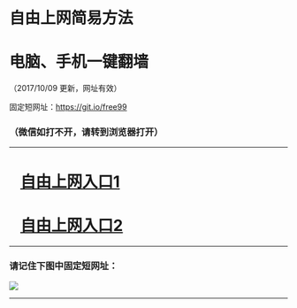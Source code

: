 ﻿# 自由上网简易方法

# 电脑、手机一键翻墙

（2017/10/09 更新，网址有效）

固定短网址：https://git.io/free99

### （微信如打不开，请转到浏览器打开）


***





# &nbsp;&nbsp; <a href="http://ft2265831074.fwq-tz-1001.info/fwqtz01.html?t=100900118876 " target="_blank">自由上网入口1</a>
# &nbsp;&nbsp; <a href="http://ft25913984.fwq-tz-1002.info/fwqtz02.html?t=100900124518 " target="_blank">自由上网入口2</a>
***

### 请记住下图中固定短网址：

<img src="https://s3-us-west-2.amazonaws.com/fwq-1001/yjfq-20170905okok.png" /> 


***

